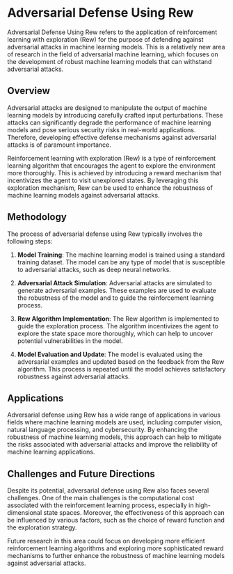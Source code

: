 # Adversarial Defense Using Rew

Adversarial Defense Using Rew refers to the application of reinforcement learning with exploration (Rew) for the purpose of defending against adversarial attacks in machine learning models. This is a relatively new area of research in the field of adversarial machine learning, which focuses on the development of robust machine learning models that can withstand adversarial attacks.

## Overview

Adversarial attacks are designed to manipulate the output of machine learning models by introducing carefully crafted input perturbations. These attacks can significantly degrade the performance of machine learning models and pose serious security risks in real-world applications. Therefore, developing effective defense mechanisms against adversarial attacks is of paramount importance.

Reinforcement learning with exploration (Rew) is a type of reinforcement learning algorithm that encourages the agent to explore the environment more thoroughly. This is achieved by introducing a reward mechanism that incentivizes the agent to visit unexplored states. By leveraging this exploration mechanism, Rew can be used to enhance the robustness of machine learning models against adversarial attacks.

## Methodology

The process of adversarial defense using Rew typically involves the following steps:

1. **Model Training**: The machine learning model is trained using a standard training dataset. The model can be any type of model that is susceptible to adversarial attacks, such as deep neural networks.

2. **Adversarial Attack Simulation**: Adversarial attacks are simulated to generate adversarial examples. These examples are used to evaluate the robustness of the model and to guide the reinforcement learning process.

3. **Rew Algorithm Implementation**: The Rew algorithm is implemented to guide the exploration process. The algorithm incentivizes the agent to explore the state space more thoroughly, which can help to uncover potential vulnerabilities in the model.

4. **Model Evaluation and Update**: The model is evaluated using the adversarial examples and updated based on the feedback from the Rew algorithm. This process is repeated until the model achieves satisfactory robustness against adversarial attacks.

## Applications

Adversarial defense using Rew has a wide range of applications in various fields where machine learning models are used, including computer vision, natural language processing, and cybersecurity. By enhancing the robustness of machine learning models, this approach can help to mitigate the risks associated with adversarial attacks and improve the reliability of machine learning applications.

## Challenges and Future Directions

Despite its potential, adversarial defense using Rew also faces several challenges. One of the main challenges is the computational cost associated with the reinforcement learning process, especially in high-dimensional state spaces. Moreover, the effectiveness of this approach can be influenced by various factors, such as the choice of reward function and the exploration strategy.

Future research in this area could focus on developing more efficient reinforcement learning algorithms and exploring more sophisticated reward mechanisms to further enhance the robustness of machine learning models against adversarial attacks.
